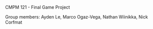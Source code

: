 CMPM 121 - Final Game Project

Group members: Ayden Le, Marco Ogaz-Vega, Nathan Wiinikka, Nick Corfmat